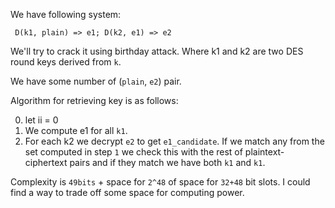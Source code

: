 We have following system:

     D(k1, plain) => e1; D(k2, e1) => e2

We'll try to crack it using birthday attack. Where k1 and k2 are two DES
round keys derived from ``k``.

We have some number of (`plain`, `e2`) pair.

Algorithm for retrieving key is as follows:

0. let ii = 0
1. We compute e1 for all `k1`.
2. For each k2 we decrypt `e2` to get `e1_candidate`. If we match any from the
   set computed in step `1` we check this with the rest of plaintext-ciphertext
   pairs and if they match we have both `k1` and `k1`.

Complexity is ``49bits`` + space for ``2^48`` of space for ``32+48`` bit slots.
I could find a way to trade off some space for computing power.
